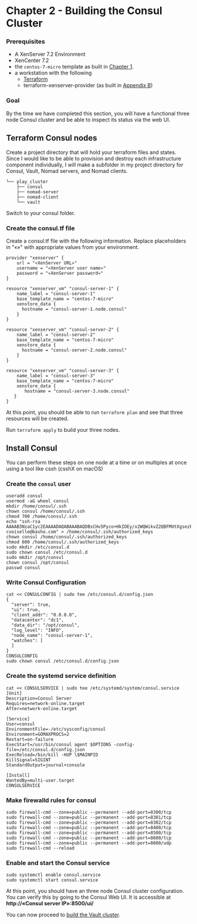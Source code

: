 # Chapter 2 - Building the Consul Cluster

### Prerequisites

* A XenServer 7.2 Environment
* XenCenter 7.2
* the `centos-7-micro` template as built in [Chapter 1](2_The_Base_Box.md).
* a workstation with the following
	* [Terraform](https://www.terraform.io/downloads.html)
	* terraform-xenserver-provider (as built in [Appendix B](B_Building_terraform-xenserver-provider.md))

### Goal

By the time we have completed this section, you will have a functional three node Consul cluster and be able to inspect its status via the web UI.

## Terraform Consul nodes

Create a project directory that will hold your terraform files and states.  Since I would like to be able to provision and destroy each infrastructure component individually, I will make a subfolder in my project directory for Consul, Vault, Nomad servers, and Nomad clients.

```
└── play_cluster
    ├── consul
    ├── nomad-server
    ├── nomad-client
    └── vault
```
   
Switch to your consul folder.

### Create the consul.tf file
Create a consul.tf file with the following information.  Replace placeholders in "«»" with appropriate values from your environment.

```
provider "xenserver" {
    url = "«XenServer URL»"
    username = "«XenServer user name»"
    password = "«XenServer password»"
}

resource "xenserver_vm" "consul-server-1" {
    name_label = "consul-server-1"
    base_template_name = "centos-7-micro"
    xenstore_data {
      hostname = "consul-server-1.node.consul"
    }
}

resource "xenserver_vm" "consul-server-2" {
    name_label = "consul-server-2"
    base_template_name = "centos-7-micro"
    xenstore_data {
      hostname = "consul-server-2.node.consul"
    }
}

resource "xenserver_vm" "consul-server-3" {
    name_label = "consul-server-3"
    base_template_name = "centos-7-micro"
    xenstore_data {
       hostname = "consul-server-3.node.consul"
   }
}
```

At this point, you should be able to run `terraform plan` and see that three resources will be created.

Run `terraform apply` to build your three nodes.

## Install Consul

You can perform these steps on one node at a time or on multiples at once using a tool like cssh (csshX on macOS)

### Create the `consul` user

```
useradd consul
usermod -aG wheel consul
mkdir /home/consul/.ssh
chown consul /home/consul/.ssh
chmod 700 /home/consul/.ssh
echo "ssh-rsa AAAAB3NzaC1yc2EAAAADAQABAAABAQDBsCHv5Pyco+HkIDEy/x2WQWikvZ2QBFMUtXgsezFTAyNjsvrdEWgLfK0upQdVNC3Mo20KHtTh6sUSkddlBxdt8IezsjZgUs3DekuZXCEwCeEm8caWewmNwfu4CmnZZjPHjEWMENUmdAw00y3Hn57BuudyUmoMb5ktpwdIjkSPHZHxWACo4jIdgljuOg8Z0z+xcCDzkKtAeEcZPbCyC3i2hm2p1v4GsQ2Np8CI7luM+r+sXEMSraNq5FPJRFE6cEZuTuXpVXha646IWciT8P7bGdQkU89rScB73J9YDBzVzRbnVmTe0VLI2XJ76qgubTvEeFlaJnZsN6+gLLHotRUl cvoiselle@basho.com" > /home/consul/.ssh/authorized_keys
chown consul /home/consul/.ssh/authorized_keys
chmod 600 /home/consul/.ssh/authorized_keys
sudo mkdir /etc/consul.d
sudo chown consul /etc/consul.d
sudo mkdir /opt/consul
chown consul /opt/consul
passwd consul
```

### Write Consul Configuration
```
cat << CONSULCONFIG | sudo tee /etc/consul.d/config.json
{
  "server": true,
  "ui": true,
  "client_addr": "0.0.0.0",
  "datacenter": "dc1",
  "data_dir": "/opt/consul",
  "log_level": "INFO",
  "node_name": "consul-server-1",
  "watches": [
  ]
}
CONSULCONFIG
sudo chown consul /etc/consul.d/config.json
```

### Create the systemd service definition

```
cat << CONSULSERVICE | sudo tee /etc/systemd/system/consul.service
[Unit]
Description=Consul Server
Requires=network-online.target
After=network-online.target

[Service]
User=consul
EnvironmentFile=-/etc/sysconfig/consul
Environment=GOMAXPROCS=2
Restart=on-failure
ExecStart=/usr/bin/consul agent $OPTIONS -config-file=/etc/consul.d/config.json
ExecReload=/bin/kill -HUP \$MAINPID
KillSignal=SIGINT
StandardOutput=journal+console

[Install]
WantedBy=multi-user.target
CONSULSERVICE
```

### Make firewalld rules for consul

```
sudo firewall-cmd --zone=public --permanent --add-port=8300/tcp
sudo firewall-cmd --zone=public --permanent --add-port=8301/tcp
sudo firewall-cmd --zone=public --permanent --add-port=8302/tcp
sudo firewall-cmd --zone=public --permanent --add-port=8400/tcp
sudo firewall-cmd --zone=public --permanent --add-port=8500/tcp
sudo firewall-cmd --zone=public --permanent --add-port=8600/tcp
sudo firewall-cmd --zone=public --permanent --add-port=8600/udp
sudo firewall-cmd --reload
```


### Enable and start the Consul service
```
sudo systemctl enable consul.service
sudo systemctl start consul.service
```

At this point, you should have an three node Consul cluster configuration.  You can verify this by going to the Consul Web UI.  It is accessible at **http://«Consul server IP»:8500/ui/**

You can now proceed to [build the Vault cluster](4_Building_the_Vault_Cluster.md).